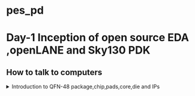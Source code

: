 # pes_pd
# Day-1 Inception of open source EDA ,openLANE and Sky130 PDK 
## How to talk to computers


</details>	
	
 <details>
 <summary> Introduction to QFN-48 package,chip,pads,core,die and IPs </summary>

 

 Block diagram of Arduino board
 ![pd1](https://github.com/vishnupriyapesu/pes_pd/assets/142419649/7da74702-9420-4872-960e-81339d4c0f8e)



 Package : QFN -48 Quad flat No-leads

 ![pd2](https://github.com/vishnupriyapesu/pes_pd/assets/142419649/c87f0870-8bba-4e3f-b347-d7e33db6a4e2)

![pd3](https://github.com/vishnupriyapesu/pes_pd/assets/142419649/16bd0abf-d166-416b-bcb4-5539bab55247)
![pd4](https://github.com/vishnupriyapesu/pes_pd/assets/142419649/5b85bbf4-ab29-49d3-a71d-2b7c22dd01c8)
